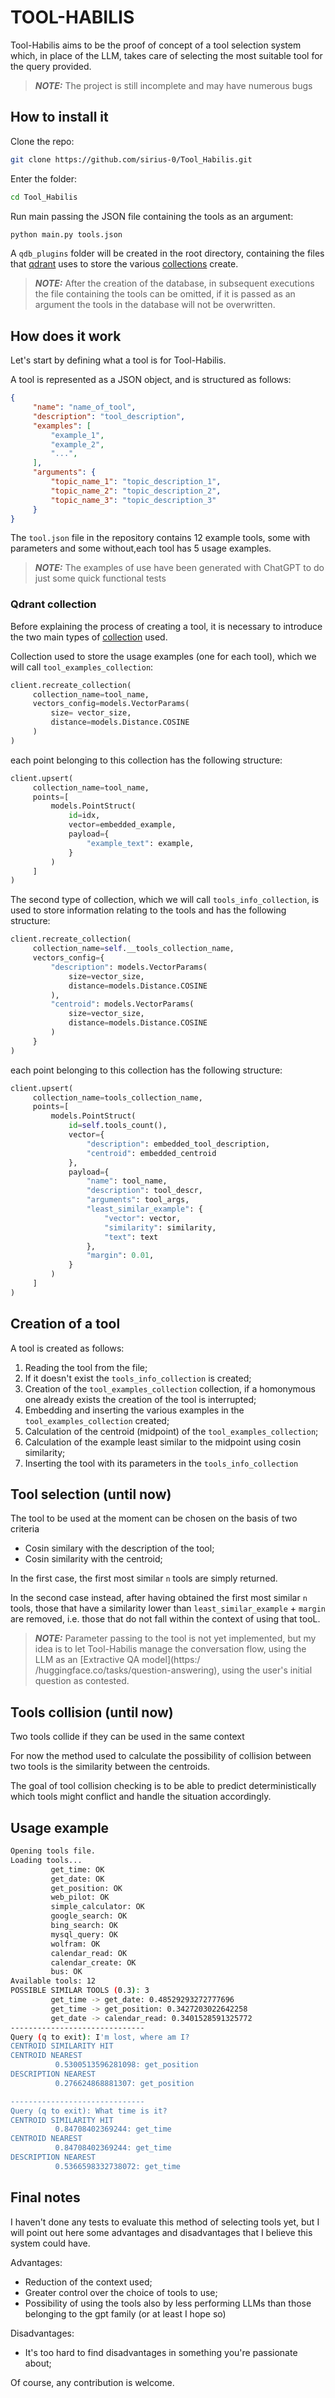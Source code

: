# TOOL-HABILIS

Tool-Habilis aims to be the proof of concept of a tool selection system which, in place of the LLM, takes care of selecting the most suitable tool for the query provided.

> **_NOTE:_** The project is still incomplete and may have numerous bugs

## How to install it

Clone the repo:

```bash
git clone https://github.com/sirius-0/Tool_Habilis.git
```

Enter the folder:

```bash
cd Tool_Habilis
```

Run main passing the JSON file containing the tools as an argument:

```bash
python main.py tools.json
```

A `qdb_plugins` folder will be created in the root directory, containing the files that [qdrant](https://qdrant.tech) uses to store the various [collections](https://qdrant.tech/documentation/concepts/collections/ ) create.

> **_NOTE:_** After the creation of the database, in subsequent executions the file containing the tools can be omitted, if it is passed as an argument the tools in the database will not be overwritten.

## How does it work

Let's start by defining what a tool is for Tool-Habilis.

A tool is represented as a JSON object, and is structured as follows:

```JSON
{
     "name": "name_of_tool",
     "description": "tool_description",
     "examples": [
         "example_1",
         "example_2",
         "...",
     ],
     "arguments": {
         "topic_name_1": "topic_description_1",
         "topic_name_2": "topic_description_2",
         "topic_name_3": "topic_description_3"
     }
}
```

The `tool.json` file in the repository contains 12 example tools, some with parameters and some without,each tool has 5 usage examples.
> **_NOTE:_** The examples of use have been generated with ChatGPT to do just some quick functional tests

### Qdrant collection

Before explaining the process of creating a tool, it is necessary to introduce the two main types of [collection](https://qdrant.tech/documentation/concepts/collections/) used.

Collection used to store the usage examples (one for each tool), which we will call `tool_examples_collection`:

```Python
client.recreate_collection(
     collection_name=tool_name,
     vectors_config=models.VectorParams(
         size= vector_size,
         distance=models.Distance.COSINE
     )
)
```

each point belonging to this collection has the following structure:

```Python
client.upsert(
     collection_name=tool_name,
     points=[
         models.PointStruct(
             id=idx,
             vector=embedded_example,
             payload={
                 "example_text": example,
             }
         )
     ]
)
```

The second type of collection, which we will call `tools_info_collection`, is used to store information relating to the tools and has the following structure:

```Python
client.recreate_collection(
     collection_name=self.__tools_collection_name,
     vectors_config={
         "description": models.VectorParams(
             size=vector_size,
             distance=models.Distance.COSINE
         ),
         "centroid": models.VectorParams(
             size=vector_size,
             distance=models.Distance.COSINE
         )
     }
)
```

each point belonging to this collection has the following structure:

```Python
client.upsert(
     collection_name=tools_collection_name,
     points=[
         models.PointStruct(
             id=self.tools_count(),
             vector={
                 "description": embedded_tool_description,
                 "centroid": embedded_centroid
             },
             payload={
                 "name": tool_name,
                 "description": tool_descr,
                 "arguments": tool_args,
                 "least_similar_example": {
                     "vector": vector,
                     "similarity": similarity,
                     "text": text
                 },
                 "margin": 0.01,
             }
         )
     ]
)
```

## Creation of a tool

A tool is created as follows:

1. Reading the tool from the file;
2. If it doesn't exist the `tools_info_collection` is created;
3. Creation of the `tool_examples_collection` collection, if a homonymous one already exists the creation of the tool is interrupted;
4. Embedding and inserting the various examples in the `tool_examples_collection` created;
5. Calculation of the centroid (midpoint) of the `tool_examples_collection`;
6. Calculation of the example least similar to the midpoint using cosin similarity;
7. Inserting the tool with its parameters in the `tools_info_collection`

## Tool selection (until now)

The tool to be used at the moment can be chosen on the basis of two criteria

- Cosin similary with the description of the tool;
- Cosin similarity with the centroid;

In the first case, the first most similar `n` tools are simply returned.

In the second case instead, after having obtained the first most similar `n` tools, those that have a similarity lower than `least_similar_example` + `margin` are removed, i.e. those that do not fall within the context of using that tooL.

> **_NOTE:_** Parameter passing to the tool is not yet implemented, but my idea is to let Tool-Habilis manage the conversation flow, using the LLM as an [Extractive QA model](https:/ /huggingface.co/tasks/question-answering), using the user's initial question as contested.

## Tools collision (until now)

Two tools collide if they can be used in the same context

For now the method used to calculate the possibility of collision between two tools is the similarity between the centroids.

The goal of tool collision checking is to be able to predict deterministically which tools might conflict and handle the situation accordingly.

## Usage example

```Bash
Opening tools file.
Loading tools...
         get_time: OK
         get_date: OK
         get_position: OK
         web_pilot: OK
         simple_calculator: OK
         google_search: OK
         bing_search: OK
         mysql_query: OK
         wolfram: OK
         calendar_read: OK
         calendar_create: OK
         bus: OK
Available tools: 12
POSSIBLE SIMILAR TOOLS (0.3): 3
         get_time -> get_date: 0.48529293272777696
         get_time -> get_position: 0.3427203022642258
         get_date -> calendar_read: 0.3401528591325772
------------------------------
Query (q to exit): I'm lost, where am I?
CENTROID SIMILARITY HIT
CENTROID NEAREST
          0.5300513596281098: get_position
DESCRIPTION NEAREST
          0.276624868881307: get_position

------------------------------
Query (q to exit): What time is it?
CENTROID SIMILARITY HIT
          0.84708402369244: get_time
CENTROID NEAREST
          0.84708402369244: get_time
DESCRIPTION NEAREST
          0.5366598332738072: get_time
```

## Final notes

I haven't done any tests to evaluate this method of selecting tools yet, but I will point out here some advantages and disadvantages that I believe this system could have.

Advantages:

- Reduction of the context used;
- Greater control over the choice of tools to use;
- Possibility of using the tools also by less performing LLMs than those belonging to the gpt family (or at least I hope so)

Disadvantages:

- It's too hard to find disadvantages in something you're passionate about;

Of course, any contribution is welcome.
